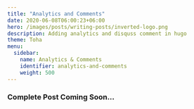 ```yaml
---
title: "Analytics and Comments"
date: 2020-06-08T06:00:23+06:00
hero: /images/posts/writing-posts/inverted-logo.png
description: Adding analytics and disquss comment in hugo 
theme: Toha
menu:
  sidebar:
    name: Analytics & Comments
    identifier: analytics-and-comments
    weight: 500
---
```


### Complete Post Coming Soon...